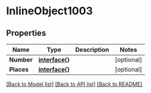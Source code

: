 # InlineObject1003

## Properties

Name | Type | Description | Notes
------------ | ------------- | ------------- | -------------
**Number** | [**interface{}**](.md) |  | [optional] 
**Places** | [**interface{}**](.md) |  | [optional] 

[[Back to Model list]](../README.md#documentation-for-models) [[Back to API list]](../README.md#documentation-for-api-endpoints) [[Back to README]](../README.md)


